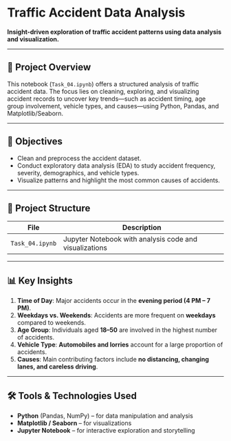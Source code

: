 # Traffic Accident Data Analysis

**Insight-driven exploration of traffic accident patterns using data analysis and visualization.**

---

## 📌 Project Overview

This notebook (`Task_04.ipynb`) offers a structured analysis of traffic accident data. The focus lies on cleaning, exploring, and visualizing accident records to uncover key trends—such as accident timing, age group involvement, vehicle types, and causes—using Python, Pandas, and Matplotlib/Seaborn.

---

## 🎯 Objectives

- Clean and preprocess the accident dataset.  
- Conduct exploratory data analysis (EDA) to study accident frequency, severity, demographics, and vehicle types.  
- Visualize patterns and highlight the most common causes of accidents.  

---

## 📂 Project Structure

| File | Description |
|------|-------------|
| `Task_04.ipynb` | Jupyter Notebook with analysis code and visualizations |

---

## 📊 Key Insights

1. **Time of Day**: Major accidents occur in the **evening period (4 PM – 7 PM)**.  
2. **Weekdays vs. Weekends**: Accidents are more frequent on **weekdays** compared to weekends.  
3. **Age Group**: Individuals aged **18–50** are involved in the highest number of accidents.  
4. **Vehicle Type**: **Automobiles and lorries** account for a large proportion of accidents.  
5. **Causes**: Main contributing factors include **no distancing, changing lanes, and careless driving**.  

---

## 🛠️ Tools & Technologies Used

- **Python** (Pandas, NumPy) – for data manipulation and analysis  
- **Matplotlib / Seaborn** – for visualizations  
- **Jupyter Notebook** – for interactive exploration and storytelling  
